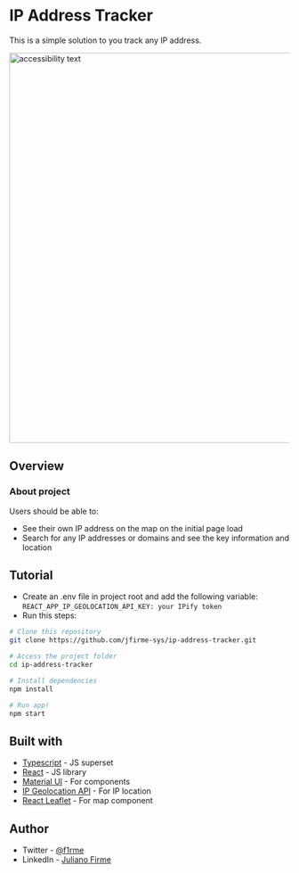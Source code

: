 # IP Address Tracker 

This is a simple solution to you track any IP address. 
<p align="left">
  <img src="https://i.ibb.co/XZZVKRR/Screenshot-1.png" width="700" alt="accessibility text">
</p>

## Overview

### About project

Users should be able to:
- See their own IP address on the map on the initial page load
- Search for any IP addresses or domains and see the key information and location

## Tutorial
- Create an .env file in project root and add the following variable: ``REACT_APP_IP_GEOLOCATION_API_KEY: your IPify token``
- Run this steps:
```bash
# Clone this repository
git clone https://github.com/jfirme-sys/ip-address-tracker.git

# Access the project folder
cd ip-address-tracker

# Install dependencies
npm install

# Run app!
npm start
```

## Built with

- [Typescript](https://www.typescriptlang.org/) - JS superset 
- [React](https://reactjs.org/) - JS library
- [Material UI](https://mui.com/pt/) - For components
- [IP Geolocation API](https://geo.ipify.org/) - For IP location
- [React Leaflet](https://react-leaflet.js.org/) - For map component

## Author

- Twitter - [@f1rme](https://www.twitter.com/f1rme)
- LinkedIn - [Juliano Firme](https://www.linkedin.com/in/juliano-asfirme/)
